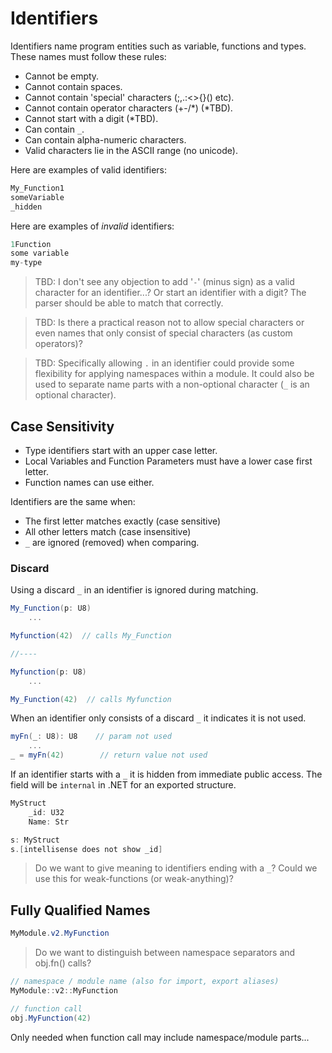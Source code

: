 # Identifiers

Identifiers name program entities such as variable, functions and types. These names must follow these rules:

- Cannot be empty.
- Cannot contain spaces.
- Cannot contain 'special' characters (;,.:<>{}() etc).
- Cannot contain operator characters (+-/*) (*TBD).
- Cannot start with a digit (*TBD).
- Can contain `_`.
- Can contain alpha-numeric characters.
- Valid characters lie in the ASCII range (no unicode).

Here are examples of valid identifiers:

```C#
My_Function1
someVariable
_hidden
```

Here are examples of _invalid_ identifiers:

```C#
1Function
some variable
my-type
```

> TBD: I don't see any objection to add '`-`' (minus sign) as a valid character for an identifier...? Or start an identifier with a digit? The parser should be able to match that correctly.

> TBD: Is there a practical reason not to allow special characters or even names that only consist of special characters (as custom operators)?

> TBD: Specifically allowing `.` in an identifier could provide some flexibility for applying namespaces within a module. It could also be used to separate name parts with a non-optional character (`_` is an optional character).

## Case Sensitivity

- Type identifiers start with an upper case letter.
- Local Variables and Function Parameters must have a lower case first letter.
- Function names can use either.

Identifiers are the same when:

- The first letter matches exactly (case sensitive)
- All other letters match (case insensitive)
- `_` are ignored (removed) when comparing.

### Discard

Using a discard `_` in an identifier is ignored during matching.

```csharp
My_Function(p: U8)
    ...

Myfunction(42)  // calls My_Function

//----

Myfunction(p: U8)
    ...

My_Function(42)  // calls Myfunction
```

When an identifier only consists of a discard `_` it indicates it is not used.

```csharp
myFn(_: U8): U8    // param not used
    ...
_ = myFn(42)        // return value not used

```

If an identifier starts with a `_` it is hidden from immediate public access. The field will be `internal` in .NET for an exported structure.

```csharp
MyStruct
    _id: U32
    Name: Str

s: MyStruct
s.[intellisense does not show _id]
```

> Do we want to give meaning to identifiers ending with a `_`? Could we use this for weak-functions (or weak-anything)?

## Fully Qualified Names

```C#
MyModule.v2.MyFunction
```

> Do we want to distinguish between namespace separators and obj.fn() calls?

```C#
// namespace / module name (also for import, export aliases)
MyModule::v2::MyFunction

// function call
obj.MyFunction(42)
```

Only needed when function call may include namespace/module parts...
